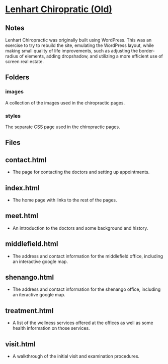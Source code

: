 # <a href="https://proto-zero.github.io/old_chiro/index.html">Lenhart Chiropratic (Old)</a>

## Notes

Lenhart Chiropractic was originally built using WordPress. This was an exercise to try to rebuild the site, emulating the WordPress layout, while making small quality of life improvements, such as adjusting the border-radius of elements, adding dropshadow, and utilizing a more efficient use of screen real estate.

## Folders

### images

A collection of the images used in the chiropractic pages.

### styles

The separate CSS page used in the chiropractic pages.

## Files

## contact.html

- The page for contacting the doctors and setting up appointments.

## index.html

- The home page with links to the rest of the pages.

## meet.html

- An introduction to the doctors and some background and history.

## middlefield.html

- The address and contact information for the middlefield office, including an interactive google map.

## shenango.html

- The address and contact information for the shenango office, including an iteractive google map.

## treatment.html

- A list of the wellness services offered at the offices as well as some health information on those services.

## visit.html

- A walkthrough of the initial visit and examination procedures.